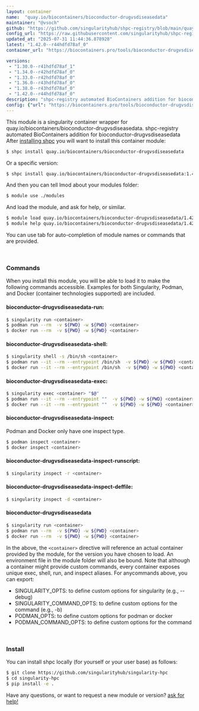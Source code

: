 ```yaml
---
layout: container
name:  "quay.io/biocontainers/bioconductor-drugvsdiseasedata"
maintainer: "@vsoch"
github: "https://github.com/singularityhub/shpc-registry/blob/main/quay.io/biocontainers/bioconductor-drugvsdiseasedata/container.yaml"
config_url: "https://raw.githubusercontent.com/singularityhub/shpc-registry/main/quay.io/biocontainers/bioconductor-drugvsdiseasedata/container.yaml"
updated_at: "2025-07-31 11:44:36.878928"
latest: "1.42.0--r44hdfd78af_0"
container_url: "https://biocontainers.pro/tools/bioconductor-drugvsdiseasedata"

versions:
 - "1.30.0--r41hdfd78af_1"
 - "1.34.0--r42hdfd78af_0"
 - "1.33.0--r42hdfd78af_0"
 - "1.36.0--r43hdfd78af_0"
 - "1.38.0--r43hdfd78af_0"
 - "1.42.0--r44hdfd78af_0"
description: "shpc-registry automated BioContainers addition for bioconductor-drugvsdiseasedata"
config: {"url": "https://biocontainers.pro/tools/bioconductor-drugvsdiseasedata", "maintainer": "@vsoch", "description": "shpc-registry automated BioContainers addition for bioconductor-drugvsdiseasedata", "latest": {"1.42.0--r44hdfd78af_0": "sha256:978f949a643946e2596e057e84c7c54b33042d31c26d93bc36013e21c3c7a4a7"}, "tags": {"1.30.0--r41hdfd78af_1": "sha256:282ed4e9d6fb2345acfeee7141129a89e51387c7878cff74a51caa811bc4300d", "1.34.0--r42hdfd78af_0": "sha256:b74a8145a0058c9ef5790bcf5a0338fd993f0ee459488af819cbe6d5ae66e5a6", "1.33.0--r42hdfd78af_0": "sha256:ab4538d8848a2e4d763823bcea58d5e0e9dc748521c236075d5eca4cfc6277cd", "1.36.0--r43hdfd78af_0": "sha256:5660954c05c796b2d4df28a2229aa0ab6571aed466d86793b961db666f03cbfc", "1.38.0--r43hdfd78af_0": "sha256:9e236cb23022ff621ed328d1dd61fd6fcafa4d86eae884771774790258acbf85", "1.42.0--r44hdfd78af_0": "sha256:978f949a643946e2596e057e84c7c54b33042d31c26d93bc36013e21c3c7a4a7"}, "docker": "quay.io/biocontainers/bioconductor-drugvsdiseasedata"}
---
```


This module is a singularity container wrapper for quay.io/biocontainers/bioconductor-drugvsdiseasedata.
shpc-registry automated BioContainers addition for bioconductor-drugvsdiseasedata
After [installing shpc](#install) you will want to install this container module:


```bash
$ shpc install quay.io/biocontainers/bioconductor-drugvsdiseasedata
```

Or a specific version:

```bash
$ shpc install quay.io/biocontainers/bioconductor-drugvsdiseasedata:1.42.0--r44hdfd78af_0
```

And then you can tell lmod about your modules folder:

```bash
$ module use ./modules
```

And load the module, and ask for help, or similar.

```bash
$ module load quay.io/biocontainers/bioconductor-drugvsdiseasedata/1.42.0--r44hdfd78af_0
$ module help quay.io/biocontainers/bioconductor-drugvsdiseasedata/1.42.0--r44hdfd78af_0
```

You can use tab for auto-completion of module names or commands that are provided.

<br>

### Commands

When you install this module, you will be able to load it to make the following commands accessible.
Examples for both Singularity, Podman, and Docker (container technologies supported) are included.

#### bioconductor-drugvsdiseasedata-run:

```bash
$ singularity run <container>
$ podman run --rm  -v ${PWD} -w ${PWD} <container>
$ docker run --rm  -v ${PWD} -w ${PWD} <container>
```

#### bioconductor-drugvsdiseasedata-shell:

```bash
$ singularity shell -s /bin/sh <container>
$ podman run --it --rm --entrypoint /bin/sh  -v ${PWD} -w ${PWD} <container>
$ docker run --it --rm --entrypoint /bin/sh  -v ${PWD} -w ${PWD} <container>
```

#### bioconductor-drugvsdiseasedata-exec:

```bash
$ singularity exec <container> "$@"
$ podman run --it --rm --entrypoint ""  -v ${PWD} -w ${PWD} <container> "$@"
$ docker run --it --rm --entrypoint ""  -v ${PWD} -w ${PWD} <container> "$@"
```

#### bioconductor-drugvsdiseasedata-inspect:

Podman and Docker only have one inspect type.

```bash
$ podman inspect <container>
$ docker inspect <container>
```

#### bioconductor-drugvsdiseasedata-inspect-runscript:

```bash
$ singularity inspect -r <container>
```

#### bioconductor-drugvsdiseasedata-inspect-deffile:

```bash
$ singularity inspect -d <container>
```



#### bioconductor-drugvsdiseasedata

```bash
$ singularity run <container>
$ podman run --rm  -v ${PWD} -w ${PWD} <container>
$ docker run --rm  -v ${PWD} -w ${PWD} <container>
```


In the above, the `<container>` directive will reference an actual container provided
by the module, for the version you have chosen to load. An environment file in the
module folder will also be bound. Note that although a container
might provide custom commands, every container exposes unique exec, shell, run, and
inspect aliases. For anycommands above, you can export:

 - SINGULARITY_OPTS: to define custom options for singularity (e.g., --debug)
 - SINGULARITY_COMMAND_OPTS: to define custom options for the command (e.g., -b)
 - PODMAN_OPTS: to define custom options for podman or docker
 - PODMAN_COMMAND_OPTS: to define custom options for the command

<br>

### Install

You can install shpc locally (for yourself or your user base) as follows:

```bash
$ git clone https://github.com/singularityhub/singularity-hpc
$ cd singularity-hpc
$ pip install -e .
```

Have any questions, or want to request a new module or version? [ask for help!](https://github.com/singularityhub/singularity-hpc/issues)